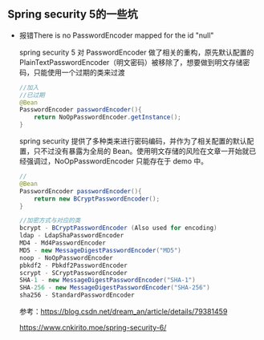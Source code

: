 ## Spring security 5的一些坑

* 报错There is no PasswordEncoder mapped for the id "null"

  spring security 5 对 PasswordEncoder 做了相关的重构，原先默认配置的 PlainTextPasswordEncoder（明文密码）被移除了，想要做到明文存储密码，只能使用一个过期的类来过渡

  ```java
  //加入
  //已过期
  @Bean
  PasswordEncoder passwordEncoder(){
      return NoOpPasswordEncoder.getInstance();
  }
  
  ```

  spring security 提供了多种类来进行密码编码，并作为了相关配置的默认配置，只不过没有暴露为全局的 Bean。使用明文存储的风险在文章一开始就已经强调过，NoOpPasswordEncoder 只能存在于 demo 中。

  ```java
  //
  @Bean
  PasswordEncoder passwordEncoder(){
      return new BCryptPasswordEncoder();
  }
  
  //加密方式与对应的类
  bcrypt - BCryptPasswordEncoder (Also used for encoding)
  ldap - LdapShaPasswordEncoder
  MD4 - Md4PasswordEncoder
  MD5 - new MessageDigestPasswordEncoder("MD5")
  noop - NoOpPasswordEncoder
  pbkdf2 - Pbkdf2PasswordEncoder
  scrypt - SCryptPasswordEncoder
  SHA-1 - new MessageDigestPasswordEncoder("SHA-1")
  SHA-256 - new MessageDigestPasswordEncoder("SHA-256")
  sha256 - StandardPasswordEncoder
  ```

  参考：https://blog.csdn.net/dream_an/article/details/79381459

  https://www.cnkirito.moe/spring-security-6/

